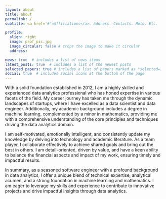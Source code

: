 ```yaml
---
layout: about
title: about
permalink: /
subtitle: <a href='#'>Affiliations</a>. Address. Contacts. Moto. Etc.

profile:
  align: right
  image: prof_pic.jpg
  image_circular: false # crops the image to make it circular
  address:

news: true  # includes a list of news items
latest_posts: true  # includes a list of the newest posts
selected_papers: true # includes a list of papers marked as "selected={true}"
social: true  # includes social icons at the bottom of the page
---
```


With a solid foundation established in 2012, I am a highly skilled and experienced data analytics professional who has honed expertise in various facets of the field. My career journey has taken me through the dynamic landscapes of startups, where I have excelled as a data scientist and data engineer. Additionally, my academic background includes a degree in machine learning, complemented by a minor in mathematics, providing me with a comprehensive understanding of the core principles and techniques driving the data analytics domain.

I am self-motivated, emotionally intelligent, and consistently update my knowledge by delving into technology and academic literature. As a team player, I collaborate effectively to achieve shared goals and bring out the best in others. I am detail-oriented, driven by value, and have a keen ability to balance the financial aspects and impact of my work, ensuring timely and impactful results.

In summary, as a seasoned software engineer with a profound background in data analytics, I offer a unique blend of technical expertise, analytical acumen, and a strong foundation in machine learning and mathematics. I am eager to leverage my skills and experience to contribute to innovative projects and drive impactful insights through data analytics.
